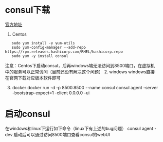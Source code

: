 # consul下载
[官方地址](https://developer.hashicorp.com/consul/downloads)
1. Centos
```text
   sudo yum install -y yum-utils
   sudo yum-config-manager --add-repo https://rpm.releases.hashicorp.com/RHEL/hashicorp.repo
   sudo yum -y install consul
```
注意：Centos下启动consul，后再windows端无法访问到8500端口，在虚拟机中的服务可以正常访问（目前还没有解决这个问题）
2. windows
windows直接在官网下载对应版本软件即可

3. docker
docker run -d -p 8500:8500 --name consul consul agent -server -bootstrap-expect=1 -client 0.0.0.0 -ui

# 启动consul
在windows和linux下运行如下命令（linux下有上述的bug问题）
consul agent -dev
启动后可以通过访问8500端口查看consul的webUI

